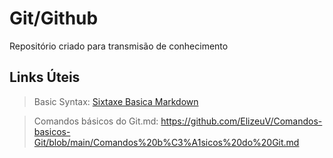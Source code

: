 # Git/Github 
Repositório criado para transmisão de conhecimento

## Links Úteis

> Basic Syntax:
[Sixtaxe Basica Markdown](https://www.markdownguide.org/basic-syntax/)


> Comandos básicos do Git.md:
https://github.com/ElizeuV/Comandos-basicos-Git/blob/main/Comandos%20b%C3%A1sicos%20do%20Git.md
